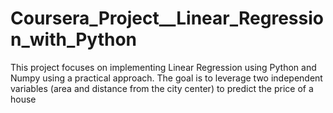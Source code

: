 # Coursera_Project__Linear_Regression_with_Python
This project focuses on implementing Linear Regression using Python and Numpy using a practical approach. The goal is to leverage two independent variables (area and distance from the city center) to predict the price of a house